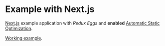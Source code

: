 # Example with Next.js

[Next.js](https://nextjs.org/) example application with _Redux Eggs_ and **enabled**
[Automatic Static Optimization](https://nextjs.org/docs/advanced-features/automatic-static-optimization).

[Working example](https://redux-eggs-example-next.vercel.app/).
